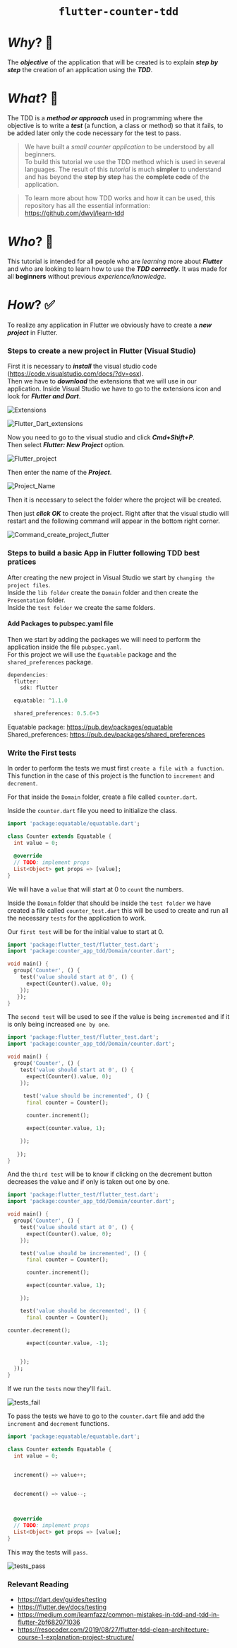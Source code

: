 <div align="center">

# `flutter-counter-tdd`

</div>

# _Why_? 🤷


The **_objective_** of the application 
that will be created is to explain 
**_step by step_** the creation of an application 
using the **_TDD_**.<br />



# _What_? 💭

The TDD is a **_method or approach_** used in programming 
where the objective is to write a **_test_** (a function, a class or method) 
so that it fails, to be added later only the code necessary for the test to pass.


> We have built a _small counter application_ 
to be understood by all beginners. <br />
To build this tutorial we use the TDD method which is used in several languages.
The result of this _tutorial_ is much **simpler** 
to understand and has beyond the **step by step** has
the **complete code** of the application.


>To learn more about how TDD works and how it can be used, this repository has all the essential information: https://github.com/dwyl/learn-tdd

# _Who_? 👥

This tutorial is intended for all people who are _learning_
more about **_Flutter_** and who are looking 
to learn how to use the **_TDD correctly_**.
It was made for all **beginners** without previous _experience/knowledge_.

# _How_? ✅

To realize any application in Flutter we obviously have to create a **_new project_** in Flutter.<br />

### Steps to create a new project in Flutter (Visual Studio)

First it is necessary to **_install_** the visual studio code (https://code.visualstudio.com/docs/?dv=osx). <br />
Then we have to **_download_** the extensions that we will use in our application.
Inside Visual Studio we have to go to the extensions icon and look for **_Flutter and Dart_**.

![Extensions](https://user-images.githubusercontent.com/27420533/76661655-e7a1b380-6573-11ea-8f7e-4cdd15da6832.png)

![Flutter_Dart_extensions](https://user-images.githubusercontent.com/27420533/76661748-1c156f80-6574-11ea-9879-34bc149bad6d.png)

Now you need to go to the visual studio and click **_Cmd+Shift+P_**.<br />
Then select **_Flutter: New Project_** option.

![Flutter_project](https://user-images.githubusercontent.com/27420533/76662067-dc02bc80-6574-11ea-86fb-001a469a25e6.png)


Then enter the name of the **_Project_**.


![Project_Name](https://user-images.githubusercontent.com/27420533/76662343-9bf00980-6575-11ea-95ab-b22578cbe019.png)

Then it is necessary to select the folder where the project will be created.

Then just **_click OK_** to create the project.
Right after that the visual studio will restart and the following command will appear in the bottom right corner.

![Command_create_project_flutter](https://user-images.githubusercontent.com/27420533/76662484-fd17dd00-6575-11ea-8c3f-7fea184c3b22.png)


### Steps to build a basic App in Flutter following TDD best pratices

After creating the new project in Visual Studio we start by `changing the project files`.<br />
Inside the `lib folder` create the `Domain` folder and then create the `Presentation` folder.<br />
Inside the `test folder` we create the same folders.

#### Add Packages to pubspec.yaml file

Then we start by adding the packages we will need to perform the application inside the file `pubspec.yaml`.<br />
For this project we will use the `Equatable` package and the `shared_preferences` package.

```dart
dependencies:
  flutter:
    sdk: flutter

  equatable: ^1.1.0

  shared_preferences: 0.5.6+3

```

Equatable package: https://pub.dev/packages/equatable <br />
Shared_preferences: https://pub.dev/packages/shared_preferences


### Write the First tests

In order to perform the tests we must first `create a file with a function`.<br />
This function in the case of this project is the function to `increment` and `decrement`.<br />

For that inside the `Domain` folder, create a file called `counter.dart`.<br />

Inside the `counter.dart` file you need to initialize the class.

```dart
import 'package:equatable/equatable.dart';

class Counter extends Equatable {
  int value = 0;

  @override
  // TODO: implement props
  List<Object> get props => [value];
}
```
We will have a `value` that will start at 0 to `count` the numbers.<br />

Inside the `Domain` folder that should be inside the `test folder` we have created a file called `counter_test.dart` this will be used to create and run all the necessary `tests` for the application to work.<br />

Our `first test` will be for the initial value to start at 0.

```dart
import 'package:flutter_test/flutter_test.dart';
import 'package:counter_app_tdd/Domain/counter.dart';

void main() {
  group('Counter', () {
    test('value should start at 0', () {
      expect(Counter().value, 0);
    });
   });
}
```
The `second test` will be used to see if the value is being `incremented` and if it is only being increased `one by one`.

```dart
import 'package:flutter_test/flutter_test.dart';
import 'package:counter_app_tdd/Domain/counter.dart';

void main() {
  group('Counter', () {
    test('value should start at 0', () {
      expect(Counter().value, 0);
    });
    
     test('value should be incremented', () {
      final counter = Counter();

      counter.increment();

      expect(counter.value, 1);

    });
    
   });
}
```

And the `third test` will be to know if clicking on the decrement button decreases the value and if only is taken out one by one.

```dart
import 'package:flutter_test/flutter_test.dart';
import 'package:counter_app_tdd/Domain/counter.dart';

void main() {
  group('Counter', () {
    test('value should start at 0', () {
      expect(Counter().value, 0);
    });

    test('value should be incremented', () {
      final counter = Counter();

      counter.increment();

      expect(counter.value, 1);

    });

    test('value should be decremented', () {
      final counter = Counter();

counter.decrement();

      expect(counter.value, -1);


    });
  });
}
```
If we run the `tests` now they'll `fail`.

![tests_fail](https://user-images.githubusercontent.com/27420533/77262834-73ab8d80-6c8e-11ea-93bd-76aa248d65eb.png)


To pass the tests we have to go to the `counter.dart` file and add the `increment` and `decrement` functions. 

```dart
import 'package:equatable/equatable.dart';

class Counter extends Equatable {
  int value = 0;


  increment() => value++;


  decrement() => value--;



  @override
  // TODO: implement props
  List<Object> get props => [value];
}
```

This way the tests will `pass`.

![tests_pass](https://user-images.githubusercontent.com/27420533/77265469-b1131980-6c94-11ea-97f3-85f33c5e02e7.png)


### Relevant Reading
- https://dart.dev/guides/testing
- https://flutter.dev/docs/testing
- https://medium.com/learnfazz/common-mistakes-in-tdd-and-tdd-in-flutter-2bf682071036
- https://resocoder.com/2019/08/27/flutter-tdd-clean-architecture-course-1-explanation-project-structure/
